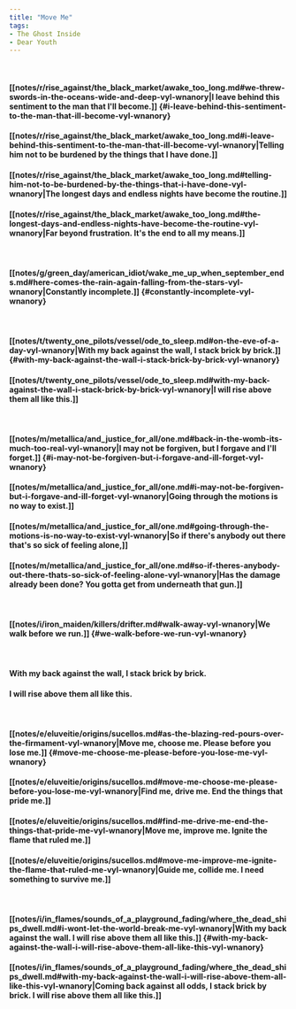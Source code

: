 ```yaml
---
title: "Move Me"
tags:
- The Ghost Inside
- Dear Youth
---
```

&nbsp;
#### [[notes/r/rise_against/the_black_market/awake_too_long.md#we-threw-swords-in-the-oceans-wide-and-deep-vyl-wnanory|I leave behind this sentiment to the man that I'll become.]] {#i-leave-behind-this-sentiment-to-the-man-that-ill-become-vyl-wnanory}
#### [[notes/r/rise_against/the_black_market/awake_too_long.md#i-leave-behind-this-sentiment-to-the-man-that-ill-become-vyl-wnanory|Telling him not to be burdened by the things that I have done.]]
#### [[notes/r/rise_against/the_black_market/awake_too_long.md#telling-him-not-to-be-burdened-by-the-things-that-i-have-done-vyl-wnanory|The longest days and endless nights have become the routine.]]
#### [[notes/r/rise_against/the_black_market/awake_too_long.md#the-longest-days-and-endless-nights-have-become-the-routine-vyl-wnanory|Far beyond frustration. It's the end to all my means.]]
&nbsp;
#### [[notes/g/green_day/american_idiot/wake_me_up_when_september_ends.md#here-comes-the-rain-again-falling-from-the-stars-vyl-wnanory|Constantly incomplete.]] {#constantly-incomplete-vyl-wnanory}
&nbsp;
#### [[notes/t/twenty_one_pilots/vessel/ode_to_sleep.md#on-the-eve-of-a-day-vyl-wnanory|With my back against the wall, I stack brick by brick.]] {#with-my-back-against-the-wall-i-stack-brick-by-brick-vyl-wnanory}
#### [[notes/t/twenty_one_pilots/vessel/ode_to_sleep.md#with-my-back-against-the-wall-i-stack-brick-by-brick-vyl-wnanory|I will rise above them all like this.]]
&nbsp;
#### [[notes/m/metallica/and_justice_for_all/one.md#back-in-the-womb-its-much-too-real-vyl-wnanory|I may not be forgiven, but I forgave and I'll forget.]] {#i-may-not-be-forgiven-but-i-forgave-and-ill-forget-vyl-wnanory}
#### [[notes/m/metallica/and_justice_for_all/one.md#i-may-not-be-forgiven-but-i-forgave-and-ill-forget-vyl-wnanory|Going through the motions is no way to exist.]]
#### [[notes/m/metallica/and_justice_for_all/one.md#going-through-the-motions-is-no-way-to-exist-vyl-wnanory|So if there's anybody out there that's so sick of feeling alone,]]
#### [[notes/m/metallica/and_justice_for_all/one.md#so-if-theres-anybody-out-there-thats-so-sick-of-feeling-alone-vyl-wnanory|Has the damage already been done? You gotta get from underneath that gun.]]
&nbsp;
#### [[notes/i/iron_maiden/killers/drifter.md#walk-away-vyl-wnanory|We walk before we run.]] {#we-walk-before-we-run-vyl-wnanory}
&nbsp;
#### With my back against the wall, I stack brick by brick.
#### I will rise above them all like this.
&nbsp;
#### [[notes/e/eluveitie/origins/sucellos.md#as-the-blazing-red-pours-over-the-firmament-vyl-wnanory|Move me, choose me. Please before you lose me.]] {#move-me-choose-me-please-before-you-lose-me-vyl-wnanory}
#### [[notes/e/eluveitie/origins/sucellos.md#move-me-choose-me-please-before-you-lose-me-vyl-wnanory|Find me, drive me. End the things that pride me.]]
#### [[notes/e/eluveitie/origins/sucellos.md#find-me-drive-me-end-the-things-that-pride-me-vyl-wnanory|Move me, improve me. Ignite the flame that ruled me.]]
#### [[notes/e/eluveitie/origins/sucellos.md#move-me-improve-me-ignite-the-flame-that-ruled-me-vyl-wnanory|Guide me, collide me. I need something to survive me.]]
&nbsp;
#### [[notes/i/in_flames/sounds_of_a_playground_fading/where_the_dead_ships_dwell.md#i-wont-let-the-world-break-me-vyl-wnanory|With my back against the wall. I will rise above them all like this.]] {#with-my-back-against-the-wall-i-will-rise-above-them-all-like-this-vyl-wnanory}
#### [[notes/i/in_flames/sounds_of_a_playground_fading/where_the_dead_ships_dwell.md#with-my-back-against-the-wall-i-will-rise-above-them-all-like-this-vyl-wnanory|Coming back against all odds, I stack brick by brick. I will rise above them all like this.]]
